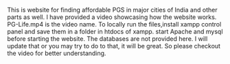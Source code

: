 This is website for finding affordable PGS in major cities of India and other parts as well. I have provided a video showcasing how the website works. PG-Life.mp4 is the video name.
To locally run the files,install xampp control panel and save them in a folder in htdocs of xampp.
start Apache and mysql before starting the website. 
The databases are not provided here. I will update that or you may try to do to that, it will be great.
So please checkout the video for better understanding.
